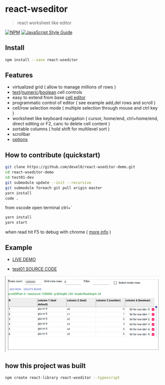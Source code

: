 # react-wseditor

> react worksheet like editor

[![NPM](https://img.shields.io/npm/v/react-wseditor.svg)](https://www.npmjs.com/package/react-wseditor) [![JavaScript Style Guide](https://img.shields.io/badge/code_style-standard-brightgreen.svg)](https://standardjs.com)

## Install

```bash
npm install --save react-wseditor
```

## Features

- virtualized grid ( allow to manage millions of rows )
- [text](https://github.com/devel0/react-wseditor/blob/master/src/WSEditorCellEditorText.tsx)/[numeric](https://github.com/devel0/react-wseditor/blob/master/src/WSEditorCellEditorNumber.tsx)/[boolean](https://github.com/devel0/react-wseditor/blob/master/src/WSEditorCellEditorBoolean.tsx) cell controls
- easy to extend from base [cell editor](https://github.com/devel0/react-wseditor/blob/master/src/WSEditorCellEditor.tsx)
- programmatic control of editor ( see example add,del rows and scroll )
- cell/row selection mode ( multiple selection through mouse and ctrl key )
- worksheet like keyboard navigation ( cursor, home/end, ctrl+home/end, direct editing or F2, canc to delete cell content )
- sortable columns ( hold shift for multilevel sort )
- scrollbar
- [options](https://github.com/devel0/react-wseditor/blob/master/src/WSEditorDefaultProps.tsx)

## How to contribute (quickstart)

```sh
git clone https://github.com/devel0/react-wseditor-demo.git
cd react-wseditor-demo
cd test01-dev
git submodule update --init --recursive
git submodule foreach git pull origin master
yarn install
code .
```

from vscode open terminal ctrl+`

```sh
yarn install
yarn start
```

when read hit F5 to debug with chrome ( [more info](https://github.com/devel0/react-wseditor-demo/blob/master/test01-dev/README.md) )

## Example

- [LIVE DEMO](https://codesandbox.io/s/github/devel0/react-wseditor-demo/tree/651664b1c665a164589449f75daa3d9c3d28c0ae/test01)

- [test01 SOURCE CODE](https://github.com/devel0/react-wseditor-demo/tree/master/test01)

![](doc/react-wseditor-example.png)

## how this project was built

```sh
npm create react-library react-wseditor --typescript
```
